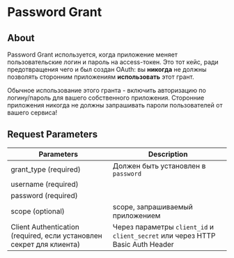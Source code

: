 # Password Grant

## About

Password Grant используется, когда приложение меняет пользовательские логин и пароль на access-токен. Это тот кейс, ради предотвращения чего и был создан OAuth: вы **никогда** не должны позволять сторонним приложениям **использовать** этот грант.

Обычное использование этого гранта - включить авторизацию по логину/пароль для вашего собственного приложения. Сторонние приложения никогда не должны запрашивать пароли пользователей от вашего сервиса!

## Request Parameters

| Parameters                                                           | Description                                                                    |
| -------------------------------------------------------------------- | ------------------------------------------------------------------------------ |
| grant\_type (required)                                               | Должен быть установлен в `password`                                            |
| username (required)                                                  |                                                                                |
| password (required)                                                  |                                                                                |
| scope (optional)                                                     | scope, запрашиваемый приложением                                               |
| Client Authentication (required, если установлен секрет для клиента) | Через параметры `client_id` и `client_secret` или через HTTP Basic Auth Header |
